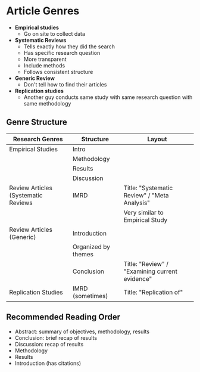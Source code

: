 # Article Genres
- **Empirical studies**
	- Go on site to collect data
- **Systematic Reviews**
	- Tells exactly how they did the search
	- Has specific research question
	- More transparent
	- Include methods
	- Follows consistent structure
- **Generic Review**
	- Don't tell how to find their articles
- **Replication studies**
	- Another guy conducts same study with same research question with same methodology

    
## Genre Structure
| Research Genres                     | Structure           | Layout                                         |
| ----------------------------------- | ------------------- | ---------------------------------------------- |
| Empirical Studies                   | Intro               |                                                |
|                                     | Methodology         |                                                |
|                                     | Results             |                                                |
|                                     | Discussion          |                                                |
| Review Articles (Systematic Reviews | IMRD                | Title: "Systematic Review" / "Meta Analysis"   |
|                                     |                     | Very similar to Empirical Study                |
| Review Articles (Generic)           | Introduction        |                                                |
|                                     | Organized by themes |                                                |
|                                     | Conclusion          | Title: "Review" / "Examining current evidence" |
| Replication Studies                 | IMRD (sometimes)    | Title: "Replication of"                        |


## Recommended Reading Order
- Abstract: summary of objectives, methodology, results
- Conclusion: brief recap of results
- Discussion: recap of results
- Methodology
- Results
- Introduction (has citations)